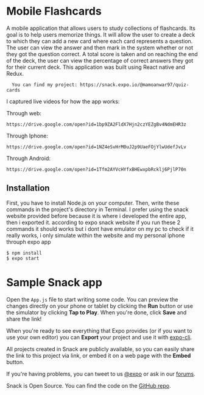 # Mobile Flashcards
A mobile application that allows users to study collections of flashcards.
Its goal is to help users memorize things. It will allow the user to create a deck to which they can add a new card where each card represents a question. The user can view the answer and then mark in the system whether or not they got the question correct. A total score is taken and on reaching the end of the deck, the user can view the percentage of correct answers they got for their current deck.
This application was built using React native and Redux.

```
  You can find my project: https://snack.expo.io/@mamoanwar97/quiz-cards
```

I captured live videos for how the app works:

Through web: 
```
https://drive.google.com/open?id=1bp9ZA2FldX7Hjn2czYEZgBv4NdmEHR3z
```
Through Iphone: 
```
https://drive.google.com/open?id=1NZ4eSvHrM0uJ2p9UaeFOjYlwUdefJvLv
```
Through Android: 

```
https://drive.google.com/open?id=1Tfm2AYVcHYfxBHEwxpbRcklj6PjlP70n
```

## Installation
First, you have to install Node.js on your computer. Then, write these commands in the project's directory in Terminal.
I prefer using the snack website provided before because it is where i developed the entire app, then i exported it. according to expo snack website if you run these 2 commands it should works but i dont have emulator on my pc to check if it really works, i only simulate within the website and my personal iphone throuph expo app

```
$ npm install
$ expo start
```

# Sample Snack app

Open the `App.js` file to start writing some code. You can preview the changes directly on your phone or tablet by clicking the **Run** button or use the simulator by clicking **Tap to Play**. When you're done, click **Save** and share the link!

When you're ready to see everything that Expo provides (or if you want to use your own editor) you can **Export** your project and use it with [expo-cli](https://docs.expo.io/versions/latest/introduction/installation.html).

All projects created in Snack are publicly available, so you can easily share the link to this project via link, or embed it on a web page with the **Embed** button.

If you're having problems, you can tweet to us [@expo](https://twitter.com/expo) or ask in our [forums](https://forums.expo.io).

Snack is Open Source. You can find the code on the [GitHub repo](https://github.com/expo/snack-web).
